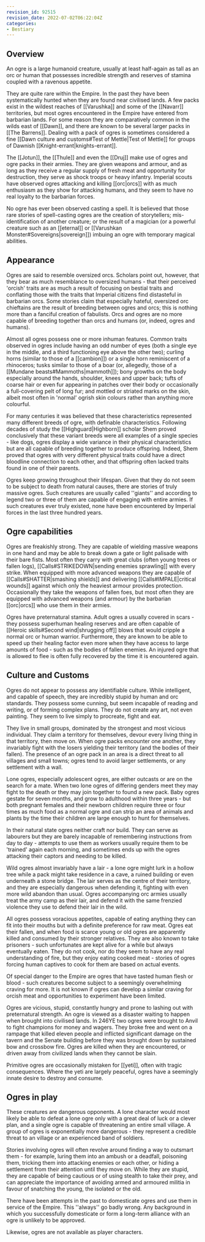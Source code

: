 ```yaml
---
revision_id: 92515
revision_date: 2022-07-02T06:22:04Z
categories:
- Bestiary
---
```


## Overview
An ogre is a large humanoid creature, usually at least half-again as tall as an orc or human that possesses incredible strength and reserves of stamina coupled with a ravenous appetite.

They are quite rare within the Empire. In the past they have been systematically hunted when they are found near civilised lands. A few packs exist in the wildest reaches of [[Varushka]] and some of the [[Navarr]] territories, but most ogres encountered in the Empire have entered from barbarian lands. For some reason they are comparatively common in the wilds east of [[Dawn]], and there are known to be several larger packs in [[The Barrens]]. Dealing with a pack of ogres is sometimes considered a fine [[Dawn culture and customs#Test of Mettle|Test of Mettle]] for groups of Dawnish [[Knight-errant|knights-errant]].

The [[Jotun]], the [[Thule]] and even the [[Druj]] make use of ogres and ogre packs in their armies. They are given weapons and armour, and as long as they receive a regular supply of fresh meat and opportunity for destruction, they serve as shock troops or heavy infantry. Imperial scouts have observed ogres attacking and killing [[orc|orcs]] with as much enthusiasm as they show for attacking humans, and they seem to have no real loyalty to the barbarian forces.

No ogre has ever been observed casting a spell. It is believed that those rare stories of spell-casting ogres are the creation of storytellers; mis-identification of another creature; or the result of a magician (or a powerful creature such as an [[eternal]] or [[Varushkan Monster#Sovereigns|sovereign]]) imbuing an ogre with temporary magical abilities.

## Appearance
Ogres are said to resemble oversized orcs. Scholars point out, however, that they bear as much resemblance to oversized humans - that their perceived  'orcish' traits are as much a result of focusing on bestial traits and conflating those with the traits that Imperial citizens find distasteful in barbarian orcs. Some stories claim that especially hateful, oversized orc chieftains are the result of breeding between ogres and orcs; this is nothing more than a fanciful creation of fabulists. Orcs and ogres are no more capable of breeding together than orcs and humans (or, indeed, ogres and humans).

Almost all ogres possess one or more inhuman features. Common traits observed in ogres include having an odd number of eyes (both a single eye in the middle, and a third functioning eye above the other two); curling horns (similar to those of a [[cambion]]) or a single horn reminiscent of a rhinoceros; tusks similar to those of a boar (or, allegedly, those of a [[Mundane beasts#Mammoths|mammoth]]); bony growths on the body especially around the hands, shoulder, knees and upper back; tufts of coarse hair or even fur appearing in patches over their body or occasionally a full-covering pelt of long fur; and mottled or striated marks on the skin, albeit most often in 'normal' ogrish skin colours rather than anything more colourful. 

For many centuries it was believed that these characteristics represented many different breeds of ogre, with definable characteristics. Following decades of study the [[Highguard|Highborn]] scholar Shem proved conclusively that these variant breeds were all examples of a single species - like dogs, ogres display a wide variance in their physical characteristics but are all capable of breeding together to produce offspring. Indeed, Shem proved that ogres with very different physical traits could have a direct bloodline connection to each other, and that offspring often lacked traits found in one of their parents.

Ogres keep growing throughout their lifespan. Given that they do not seem to be subject to death from natural causes, there are stories of truly massive ogres. Such creatures are usually called ''giants'' and according to legend two or three of them are capable of engaging with entire armies. If such creatures ever truly existed, none have been encountered by Imperial forces in the last three hundred years.

## Ogre capabilities
Ogres are freakishly strong. They are capable of wielding massive weapons in one hand and may be able to break down a gate or light palisade with their bare fists. Most often they carry with great clubs (often young trees or fallen logs), [[Calls#STRIKEDOWN|sending enemies sprawling]] with every strike. When equipped with more advanced weapons they are capable of [[Calls#SHATTER|smashing shields]] and delivering [[Calls#IMPALE|critical wounds]] against which only the heaviest armour provides protection. Occasionally they take the weapons of fallen foes, but most often they are equipped with advanced weapons (and armour) by the barbarian [[orc|orcs]] who use them in their armies.  


Ogres have preternatural stamina. Adult ogres a usually covered in scars - they possess superhuman healing reserves and are often capable of [[Heroic skills#Second wind|shrugging off]] blows that would cripple a normal orc or human warrior. Furthermore, they are known to be able to speed up their healing factor even more when they have access to large amounts of food - such as the bodies of fallen enemies. An injured ogre that is allowed to flee is often fully recovered by the time it is encountered again.

## Culture and Customs
Ogres do not appear to possess any identifiable culture. While intelligent, and capable of speech, they are incredibly stupid by human and orc standards. They possess some cunning, but seem incapable of reading and writing, or of forming complex plans. They do not create any art, not even painting. They seem to live simply to procreate, fight and eat. 

They live in small  groups, dominated by the strongest and most vicious individual. They claim a territory for themselves, devour every living thing in that territory, then move on. When ogre packs encounter one another, they invariably fight with the losers yielding their territory (and the bodies of their fallen). The presence of an ogre pack in an area is a direct threat to all villages and small towns; ogres tend to avoid larger settlements, or any settlement with a wall.

Lone ogres, especially adolescent ogres, are either outcasts or are on the search for a mate. When two lone ogres of differing genders meet they may fight to the death or they may join together to found a new pack. Baby ogres gestate for seven months, and grow to adulthood within three years - but both pregnant females and their newborn children require three or four times as much food as a normal ogre and can strip an area of animals and plants by the time their children are large enough to hunt for themselves.

In their natural state ogres neither craft nor build. They can serve as labourers but they are barely incapable of remembering instructions from day to day - attempts to use them as workers usually require them to be 'trained' again each morning, and sometimes ends up with the ogres attacking their captors and needing to be killed. 

Wild ogres almost invariably have a lair - a lone ogre might lurk in a hollow tree while a pack might take residence in a cave, a ruined building or even underneath a stone bridge. The lair serves as the centre of their territory, and they are especially dangerous when defending it, fighting with even more wild abandon than usual. Ogres accompanying orc armies usually treat the army camp as their lair, and defend it with the same frenzied violence they use to defend their lair in the wild.

All ogres possess voracious appetites, capable of eating anything they can fit into their mouths but with a definite preference for raw meat. Ogres eat their fallen, and when food is scarce young or old ogres are apparently killed and consumed by their stronger relatives. They are also known to take prisoners - such unfortunates are kept alive for a while but always eventually eaten. They do not cook, nor do they seem to have any real understanding of fire, but they enjoy eating cooked meat - stories of ogres forcing human captives to cook for them are based on actual events. 

Of special danger to the Empire are ogres that have tasted human flesh or blood - such creatures become subject to a seemingly overwhelming craving for more. It is not known if ogres can develop a similar craving for orcish meat and opportunities to experiment have been limited. 

Ogres are vicious, stupid, constantly hungry and prone to lashing out with preternatural strength. An ogre is viewed as a disaster waiting to happen when brought into civilised lands. In 246YE two ogres were brought to Anvil to fight champions for money and wagers. They broke free and went on a rampage that killed eleven people and inflicted significant damage on the tavern and the Senate building before they was brought down by sustained bow and crossbow fire. Ogres are killed when they are encountered, or driven away from civilized lands when they cannot be slain.

Primitive ogres are occasionally mistaken for [[yeti]], often with tragic consequences. Where the yeti are largely peaceful, ogres have a seemingly innate desire to destroy and consume.
## Ogres in play
These creatures are dangerous opponents. A lone character would most likely be able to defeat a lone ogre only with a great deal of luck or a clever plan, and a single ogre is capable of threatening an entire small village. A group of ogres is exponentially more dangerous - they represent a credible threat to an village or an experienced band of soldiers. 

Stories involving ogres will often revolve around finding a way to outsmart them - for example, luring them into an ambush or a deadfall, poisoning them, tricking them into attacking enemies or each other, or hiding a settlement from their attention until they move on. While they are stupid, they are capable of being cautious or of using stealth to take their prey, and can appreciate the importance of avoiding armed and armoured militia in favour of snatching the young, the isolated or the old.

There have been attempts in the past to domesticate ogres and use them in service of the Empire. This ''always'' go badly wrong. Any background in which you successfully domesticate or form a long-term alliance with an ogre is unlikely to be approved. 

Likewise, ogres are not available as player characters.

